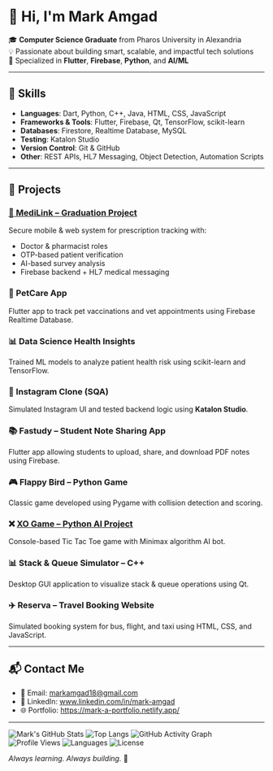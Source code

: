 # 👋 Hi, I'm Mark Amgad

🎓 **Computer Science Graduate** from Pharos University in Alexandria  
💡 Passionate about building smart, scalable, and impactful tech solutions  
📱 Specialized in **Flutter**, **Firebase**, **Python**, and **AI/ML**

---

## 🧠 Skills

- **Languages**: Dart, Python, C++, Java, HTML, CSS, JavaScript  
- **Frameworks & Tools**: Flutter, Firebase, Qt, TensorFlow, scikit-learn  
- **Databases**: Firestore, Realtime Database, MySQL  
- **Testing**: Katalon Studio  
- **Version Control**: Git & GitHub  
- **Other**: REST APIs, HL7 Messaging, Object Detection, Automation Scripts

---

## 🚀 Projects

### [🏥 MediLink – Graduation Project](https://github.com/markamgad1234/MediLink-Graduation-Project)
Secure mobile & web system for prescription tracking with:
- Doctor & pharmacist roles
- OTP-based patient verification
- AI-based survey analysis
- Firebase backend + HL7 medical messaging

### 📱 PetCare App  
Flutter app to track pet vaccinations and vet appointments using Firebase Realtime Database.

### 📊 Data Science Health Insights  
Trained ML models to analyze patient health risk using scikit-learn and TensorFlow.

### 🧪 Instagram Clone (SQA)  
Simulated Instagram UI and tested backend logic using **Katalon Studio**.

### 📚 Fastudy – Student Note Sharing App  
Flutter app allowing students to upload, share, and download PDF notes using Firebase.

### 🎮 Flappy Bird – Python Game  
Classic game developed using Pygame with collision detection and scoring.

### ❌ [XO Game – Python AI Project](https://github.com/markamgad1234/xo-game)
Console-based Tic Tac Toe game with Minimax algorithm AI bot.

### 📊 Stack & Queue Simulator – C++  
Desktop GUI application to visualize stack & queue operations using Qt.

### ✈️ Reserva – Travel Booking Website  
Simulated booking system for bus, flight, and taxi using HTML, CSS, and JavaScript.

---

## 📬 Contact Me

- 📧 Email: markamgad18@gmail.com  
- 💼 LinkedIn: www.linkedin.com/in/mark-amgad  
- 🌐 Portfolio: https://mark-a-portfolio.netlify.app/

---
![Mark's GitHub Stats](https://github-readme-stats.vercel.app/api?username=markamgad1234&show_icons=true&theme=radical)
![Top Langs](https://github-readme-stats.vercel.app/api/top-langs/?username=markamgad1234&layout=compact&theme=radical)
![GitHub Activity Graph](https://github-readme-activity-graph.vercel.app/graph?username=markamgad1234&theme=dracula)
![Profile Views](https://komarev.com/ghpvc/?username=markamgad1234&color=blue)
![Languages](https://img.shields.io/github/languages/top/markamgad1234/MediLink-Graduation-Project)
![License](https://img.shields.io/github/license/markamgad1234/MediLink-Graduation-Project)


_Always learning. Always building._ 🚀
